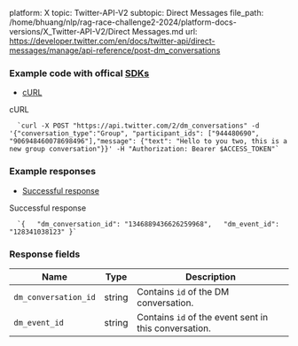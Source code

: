 platform: X
topic: Twitter-API-V2
subtopic: Direct Messages
file_path: /home/bhuang/nlp/rag-race-challenge2-2024/platform-docs-versions/X_Twitter-API-V2/Direct Messages.md
url: https://developer.twitter.com/en/docs/twitter-api/direct-messages/manage/api-reference/post-dm_conversations

### Example code with offical [SDKs](https://developer.twitter.com/en/docs/twitter-api/tools-and-libraries/sdks/overview)

* [cURL](#tab0)

cURL

      `curl -X POST "https://api.twitter.com/2/dm_conversations" -d '{"conversation_type":"Group", "participant_ids": ["944480690", "906948460078698496"],"message": {"text": "Hello to you two, this is a new group conversation"}}' -H "Authorization: Bearer $ACCESS_TOKEN"`
    

### Example responses

* [Successful response](#tab0)

Successful response

      `{   "dm_conversation_id": "1346889436626259968",   "dm_event_id": "128341038123" }`
    

### Response fields

| Name | Type | Description |
| --- | --- | --- |
| `dm_conversation_id` | string | Contains `id` of the DM conversation. |
| `dm_event_id` | string | Contains `id` of the event sent in this conversation. |